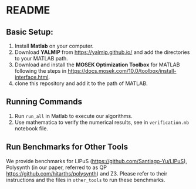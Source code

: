 # README

## Basic Setup:
1. Install **Matlab** on your computer.
2. Download **YALMIP** from https://yalmip.github.io/ and add the directories to your MATLAB path.
3. Download and install the **MOSEK Optimization Toolbox** for MATLAB following the steps in https://docs.mosek.com/10.0/toolbox/install-interface.html.
4. clone this repository and add it to the path of MATLAB.

## Running Commands

1. Run `run_all` in Matlab to execute our algorithms.
2. Use mathematica to verify the numerical results, see in `verification.nb` notebook file. 


## Run Benchmarks for Other Tools
We provide benchmarks for LIPuS (https://github.com/Santiago-Yu/LIPuS), Polysynth (in our paper, referred to as QP https://github.com/hitarths/polysynth) and Z3. 
Please refer to their instructions and the files in `other_tools` to run these benchmarks.